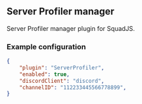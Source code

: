 ## Server Profiler manager
Server Profiler manager plugin for SquadJS.

### Example configuration
```json
{
    "plugin": "ServerProfiler",
    "enabled": true,
    "discordClient": "discord",
    "channelID": "112233445566778899",
}
```
